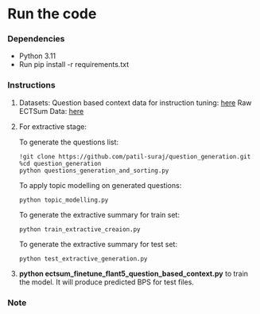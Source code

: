 
# Run the code

### Dependencies
* Python 3.11
* Run pip install -r requirements.txt

### Instructions
1. Datasets:
     Question based context data for instruction tuning: [here](https://drive.google.com/drive/folders/1BoZdJDphNPq6Ft-JPx5AoSiWogg0gvnx?usp=sharing)
     Raw ECTSum Data: [here](https://github.com/rajdeep345/ECTSum)
2. For extractive stage:


    To generate the questions list:
    ```
    !git clone https://github.com/patil-suraj/question_generation.git
    %cd question_generation
    python questions_generation_and_sorting.py
    ```
    To apply topic modelling on generated questions:
    ```
    python topic_modelling.py
    ```
    To generate the extractive summary for train set:
    ```
    python train_extractive_creaion.py
    ```
    To generate the extractive summary for test set:
    ```
    python test_extractive_generation.py
    ```   

4. **python ectsum_finetune_flant5_question_based_context.py** to train the model. It will produce predicted BPS for test files.

### Note



